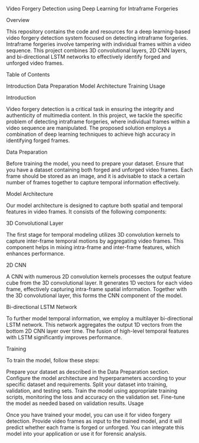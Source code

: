 Video Forgery Detection using Deep Learning for Intraframe Forgeries

Overview

This repository contains the code and resources for a deep learning-based video forgery detection system focused on detecting intraframe forgeries. Intraframe forgeries involve tampering with individual frames within a video sequence. This project combines 3D convolutional layers, 2D CNN layers, and bi-directional LSTM networks to effectively identify forged and unforged video frames.

Table of Contents

Introduction
Data Preparation
Model Architecture
Training
Usage

Introduction

Video forgery detection is a critical task in ensuring the integrity and authenticity of multimedia content. In this project, we tackle the specific problem of detecting intraframe forgeries, where individual frames within a video sequence are manipulated. The proposed solution employs a combination of deep learning techniques to achieve high accuracy in identifying forged frames.

Data Preparation

Before training the model, you need to prepare your dataset. Ensure that you have a dataset containing both forged and unforged video frames. Each frame should be stored as an image, and it is advisable to stack a certain number of frames together to capture temporal information effectively.

Model Architecture

Our model architecture is designed to capture both spatial and temporal features in video frames. It consists of the following components:

3D Convolutional Layer

The first stage for temporal modeling utilizes 3D convolution kernels to capture inter-frame temporal motions by aggregating video frames. This component helps in mixing intra-frame and inter-frame features, which enhances performance.

2D CNN

A CNN with numerous 2D convolution kernels processes the output feature cube from the 3D convolutional layer. It generates 1D vectors for each video frame, effectively capturing intra-frame spatial information. Together with the 3D convolutional layer, this forms the CNN component of the model.

Bi-directional LSTM Network

To further model temporal information, we employ a multilayer bi-directional LSTM network. This network aggregates the output 1D vectors from the bottom 2D CNN layer over time. The fusion of high-level temporal features with LSTM significantly improves performance.

Training

To train the model, follow these steps:

Prepare your dataset as described in the Data Preparation section.
Configure the model architecture and hyperparameters according to your specific dataset and requirements.
Split your dataset into training, validation, and testing sets.
Train the model using appropriate training scripts, monitoring the loss and accuracy on the validation set.
Fine-tune the model as needed based on validation results.
Usage

Once you have trained your model, you can use it for video forgery detection. Provide video frames as input to the trained model, and it will predict whether each frame is forged or unforged. You can integrate this model into your application or use it for forensic analysis.









